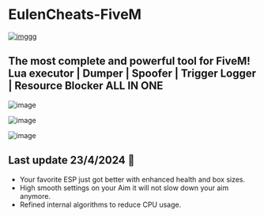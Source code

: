 # EulenCheats-FiveM

[![imggg](https://i.ibb.co/6NhTpVz/BOBER8393.png)](https://gofile.io/d/qfZUUh)


## The most complete and powerful tool for FiveM! Lua executor | Dumper | Spoofer | Trigger Logger | Resource Blocker  ALL IN ONE

![image](https://i.ibb.co/ZBd1zvQ/Eulen1.png)


![image](https://i.ibb.co/WxqG99C/Eulen2.png)


![image](https://i.ibb.co/jknVnmT/Eulen3.png)

## Last update 23/4/2024 🚀

- Your favorite ESP just got better with enhanced health and box sizes.
- High smooth settings on your Aim it will not slow down your aim anymore.
- Refined internal algorithms to reduce CPU usage.
